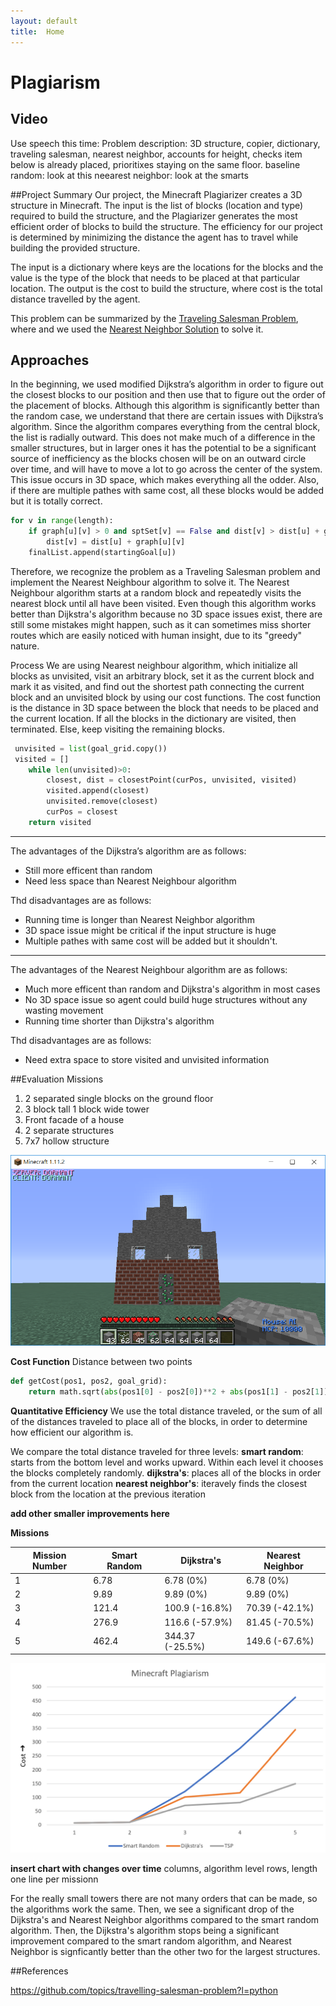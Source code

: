 ```yaml
---
layout: default
title:  Home
---
```


# Plagiarism

## Video
Use speech this time:
Problem description: 3D structure, copier, dictionary, traveling salesman, nearest neighbor, accounts for height, checks item below is already placed, prioritixes staying on the same floor.
baseline random: look at this
neearest neighbor: look at the smarts


##Project Summary
Our project, the Minecraft Plagiarizer creates a 3D structure in Minecraft. The input is the list of blocks (location and type) required to build the structure, and the Plagiarizer generates the most efficient order of blocks to build the structure. The efficiency for our project is determined by minimizing the distance the agent has to travel while building the provided structure.

The input is a dictionary where keys are the locations for the blocks and the value is the type of the block that needs to be placed at that particular location. The output is the cost to build the structure, where cost is the total distance travelled by the agent. 

This problem can be summarized by the [Traveling Salesman Problem](https://en.wikipedia.org/wiki/Travelling_salesman_problem), where  and we used the [Nearest Neighbor Solution](https://en.wikipedia.org/wiki/Nearest_neighbour_algorithm?fbclid=IwAR0C8TO1ORfp6sNmwoBE1F9ggGoWsAIZdxSdivXJWpt1BQIZaxFs0FM74Lk) to solve it.

## Approaches
In the beginning, we used modified Dijkstra’s algorithm in order to figure out the closest blocks to our position and then use that to figure out the order of the placement of blocks. Although this algorithm is significantly better than the random case, we understand that there are certain issues with Dijkstra’s algorithm. Since the algorithm compares everything from the central block, the list is radially outward. This does not make much of a difference in the smaller structures, but in larger ones it has the potential to be a significant source of inefficiency as the blocks chosen will be on an outward circle over time, and will have to move a lot to go across the center of the system. This issue occurs in 3D space, which makes everything all the odder. Also, if there are multiple pathes with same cost, all these blocks would be added but it is totally correct.

``` python
for v in range(length): 
    if graph[u][v] > 0 and sptSet[v] == False and dist[v] > dist[u] + graph[u][v]:
        dist[v] = dist[u] + graph[u][v] 
    finalList.append(startingGoal[u])
```


Therefore, we recognize the problem as a Traveling Salesman problem and implement the Nearest Neighbour algorithm to solve it. The Nearest Neighbour algorithm starts at a random block and repeatedly visits the nearest block until all have been visited. Even though this algorithm works better than Dijkstra's algorithm because no 3D space issues exist, there are still some mistakes might happen, such as it can sometimes miss shorter routes which are easily noticed with human insight, due to its "greedy" nature.

Process We are using Nearest neighbour algorithm, which initialize all blocks as unvisited, visit an arbitrary block, set it as the current block and mark it as visited, and find out the shortest path connecting the current block and an unvisited block by using our cost functions. The cost function is the distance in 3D space between the block that needs to be placed and the current location. If all the blocks in the dictionary are visited, then terminated. Else, keep visiting the remaining blocks.

``` python
 unvisited = list(goal_grid.copy())
 visited = []
    while len(unvisited)>0:
        closest, dist = closestPoint(curPos, unvisited, visited)
        visited.append(closest)
        unvisited.remove(closest)
        curPos = closest
    return visited
``` 
-------------------------------------------------

The advantages of the Dijkstra’s algorithm are as follows:

* Still more efficent than random
* Need less space than Nearest Neighbour algorithm


Thd disadvantages are as follows:

* Running time is longer than Nearest Neighbor algorithm
* 3D space issue might be critical if the input structure is huge
* Multiple pathes with same cost will be added but it shouldn't.

-------------------------------------------------

The advantages of the Nearest Neighbour algorithm are as follows:

* Much more efficent than random and Dijkstra's algorithm in most cases
* No 3D space issue so agent could build huge structures without any wasting movement
* Running time shorter than Dijkstra's algorithm 

Thd disadvantages are as follows:

* Need extra space to store visited and unvisited information

##Evaluation
Missions
1. 2 separated single blocks on the ground floor
2. 3 block tall 1 block wide tower
3. Front facade of a house
4. 2 separate structures
5. 7x7 hollow structure

![Mission 4 Structure](https://raw.githubusercontent.com/thebrainygeek/plagiarism/master/docs/images/image1.PNG)

**Cost Function**
Distance between two points

```python
def getCost(pos1, pos2, goal_grid):
    return math.sqrt(abs(pos1[0] - pos2[0])**2 + abs(pos1[1] - pos2[1])**2 + abs(pos1[2] - pos2[2])**2 )
```

**Quantitative Efficiency**
We use the total distance traveled, or the sum of all of the distances traveled to place all of the blocks, in order to determine how efficient our algorithm is. 

We compare the total distance traveled for three levels:
**smart random**: starts from the bottom level and works upward. Within each level it chooses the blocks completely randomly.
**dijkstra's**: places all of the blocks in order from the current location
**nearest neighbor's**: iteravely finds the closest block from the location at the previous iteration

**add other smaller improvements here**

**Missions**

| Mission Number | Smart Random | Dijkstra's | Nearest Neighbor |
| --------- | ------- | ------- | ------- |
| 1 | 6.78 | 6.78 (0%) | 6.78 (0%) |
| 2 | 9.89 | 9.89 (0%) | 9.89 (0%) |
| 3 | 121.4 | 100.9 (-16.8%) | 70.39 (-42.1%) |
| 4 | 276.9 | 116.6 (-57.9%) | 81.45 (-70.5%) |
| 5 | 462.4 | 344.37 (-25.5%) | 149.6 (-67.6%) | 

![Chart](https://raw.githubusercontent.com/thebrainygeek/plagiarism/master/docs/images/graph1.png)

**insert chart with changes over time**
columns, algorithm level
rows, length
one line per missionn

For the really small towers there are not many orders that can be made, so the algorithms work the same. Then, we see a significant drop of the Dijkstra's and Nearest Neighbor algorithms compared to the smart random algorithm. Then, the Dijkstra's algorithm stops being a significant improvement compared to the smart random algorithm, and Nearest Neighbor is signficantly better than the other two for the largest structures.

##References

https://github.com/topics/travelling-salesman-problem?l=python

